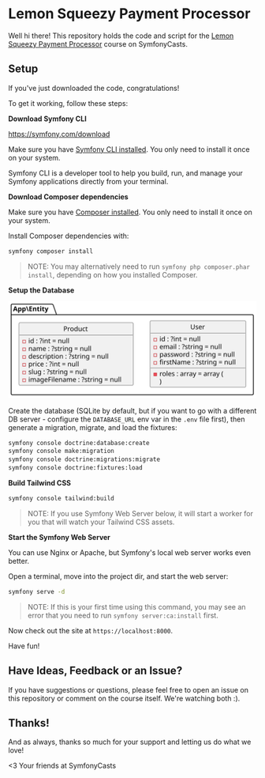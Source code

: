 # Lemon Squeezy Payment Processor

Well hi there! This repository holds the code and script for the
[Lemon Squeezy Payment Processor](https://symfonycasts.com/screencast/lemon-squeezy)
course on SymfonyCasts.

## Setup

If you've just downloaded the code, congratulations!

To get it working, follow these steps:

**Download Symfony CLI**

https://symfony.com/download

Make sure you have [Symfony CLI installed](https://symfony.com/download).
You only need to install it once on your system.

Symfony CLI is a developer tool to help you build, run, and manage
your Symfony applications directly from your terminal.

**Download Composer dependencies**

Make sure you have [Composer installed](https://getcomposer.org/download/).
You only need to install it once on your system.

Install Composer dependencies with:

```bash
symfony composer install
```

> NOTE: You may alternatively need to run `symfony php composer.phar install`,
> depending on how you installed Composer.

**Setup the Database**

![Database Diagram](assets/docs/database.svg)

Create the database (SQLite by default, but if you want to go with
a different DB server - configure the `DATABASE_URL` env var in the `.env`
file first), then generate a migration, migrate, and load the fixtures:

```bash
symfony console doctrine:database:create
symfony console make:migration
symfony console doctrine:migrations:migrate
symfony console doctrine:fixtures:load
```



**Build Tailwind CSS**

```bash
symfony console tailwind:build
```

> NOTE: If you use Symfony Web Server below, it will start
> a worker for you that will watch your Tailwind CSS assets.

**Start the Symfony Web Server**

You can use Nginx or Apache, but Symfony's local web server works
even better.

Open a terminal, move into the project dir, and start the web server:

```bash
symfony serve -d
```

> NOTE: If this is your first time using this command, you may see an
> error that you need to run `symfony server:ca:install` first.

Now check out the site at `https://localhost:8000`.

Have fun!

## Have Ideas, Feedback or an Issue?

If you have suggestions or questions, please feel free to open an issue
on this repository or comment on the course itself. We're watching both :).

## Thanks!

And as always, thanks so much for your support and letting us do what we love!

<3 Your friends at SymfonyCasts
